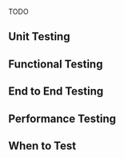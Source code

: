 TODO

## Unit Testing

## Functional Testing

## End to End Testing

## Performance Testing

## When to Test

